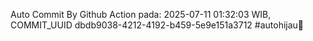 Auto Commit By Github Action pada: 2025-07-11 01:32:03 WIB, COMMIT_UUID dbdb9038-4212-4192-b459-5e9e151a3712 #autohijau🗿
